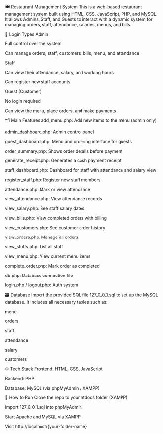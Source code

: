 🍽️ Restaurant Management System
This is a web-based restaurant management system built using HTML, CSS, JavaScript, PHP, and MySQL. It allows Admins, Staff, and Guests to interact with a dynamic system for managing orders, staff, attendance, salaries, menus, and bills.

🔐 Login Types
Admin

Full control over the system

Can manage orders, staff, customers, bills, menu, and attendance

Staff

Can view their attendance, salary, and working hours

Can register new staff accounts

Guest (Customer)

No login required

Can view the menu, place orders, and make payments

🗂️ Main Features
add_menu.php: Add new items to the menu (admin only)

admin_dashboard.php: Admin control panel

guest_dashboard.php: Menu and ordering interface for guests

order_summary.php: Shows order details before payment

generate_receipt.php: Generates a cash payment receipt

staff_dashboard.php: Dashboard for staff with attendance and salary view

register_staff.php: Register new staff members

attendance.php: Mark or view attendance

view_attendance.php: View attendance records

view_salary.php: See staff salary dates

view_bills.php: View completed orders with billing

view_customers.php: See customer order history

view_orders.php: Manage all orders

view_stuffs.php: List all staff

view_menu.php: View current menu items

complete_order.php: Mark order as completed

db.php: Database connection file

login.php / logout.php: Auth system

🗃️ Database
Import the provided SQL file 127_0_0_1.sql to set up the MySQL database. It includes all necessary tables such as:

menu

orders

staff

attendance

salary

customers

⚙️ Tech Stack
Frontend: HTML, CSS, JavaScript

Backend: PHP

Database: MySQL (via phpMyAdmin / XAMPP)

🚀 How to Run
Clone the repo to your htdocs folder (XAMPP)

Import 127_0_0_1.sql into phpMyAdmin

Start Apache and MySQL via XAMPP

Visit http://localhost/{your-folder-name}
